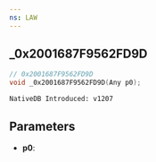 ```yaml
---
ns: LAW
---
```

## _0x2001687F9562FD9D

```c
// 0x2001687F9562FD9D
void _0x2001687F9562FD9D(Any p0);
```

```
NativeDB Introduced: v1207
```

## Parameters
* **p0**:
